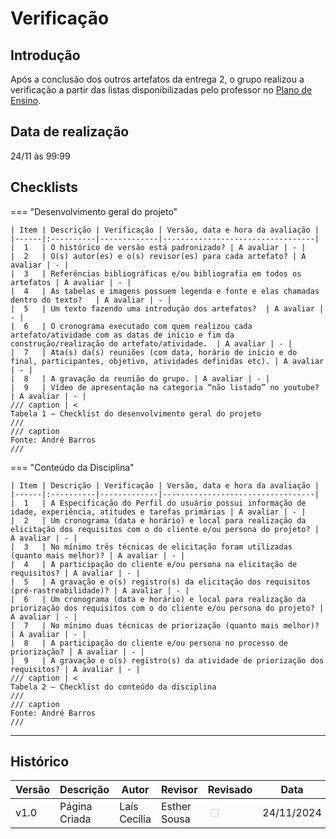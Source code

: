 # Verificação

## Introdução

Após a conclusão dos outros artefatos da entrega 2, o grupo realizou a verificação a partir das listas disponibilizadas pelo professor no [Plano de Ensino](https://aprender3.unb.br/pluginfile.php/2972367/mod_resource/content/52/Plano_de_Ensino%20RE%20022024%20Turma%2002%20v1.pdf).

## Data de realização

24/11 às 99:99 


## Checklists

=== "Desenvolvimento geral do projeto"

    | Item | Descrição | Verificação | Versão, data e hora da avaliação |
    |------|:----------|-------------|----------------------------------|
    |  1   | O histórico de versão está padronizado? | A avaliar | - |
    |  2   | O(s) autor(es) e o(s) revisor(es) para cada artefato? | A avaliar | - |
    |  3   | Referências bibliográficas e/ou bibliografia em todos os artefatos | A avaliar | - |
    |  4   | As tabelas e imagens possuem legenda e fonte e elas chamadas dentro do texto?   | A avaliar | - |
    |  5   | Um texto fazendo uma introdução dos artefatos?  | A avaliar | - |
    |  6   | O cronograma executado com quem realizou cada artefato/atividade com as datas de início e fim da construção/realização do artefato/atividade.  | A avaliar | - |
    |  7   | Ata(s) da(s) reuniões (com data, horário de início e do final, participantes, objetivo, atividades definidas etc). | A avaliar | - |
    |  8   | A gravação da reunião do grupo. | A avaliar | - |
    |  9   | Vídeo de apresentação na categoria “não listado” no youtube? | A avaliar | - |
    /// caption | <
    Tabela 1 — Checklist do desenvolvimento geral do projeto
    ///
    /// caption
    Fonte: André Barros
    ///

=== "Conteúdo da Disciplina"

    | Item | Descrição | Verificação | Versão, data e hora da avaliação |
    |------|:----------|-------------|----------------------------------|
    |  1   | A Especificação do Perfil do usuário possui informação de idade, experiência, atitudes e tarefas primárias | A avaliar | - |
    |  2   | Um cronograma (data e horário) e local para realização da elicitação dos requisitos com o do cliente e/ou persona do projeto? | A avaliar | - |
    |  3   | No mínimo três técnicas de elicitação foram utilizadas (quanto mais melhor)? | A avaliar | - |
    |  4   | A participação do cliente e/ou persona na elicitação de requisitos? | A avaliar | - |
    |  5   | A gravação e o(s) registro(s) da elicitação dos requisitos (pré-rastreabilidade)? | A avaliar | - |
    |  6   | Um cronograma (data e horário) e local para realização da priorização dos requisitos com o do cliente e/ou persona do projeto? | A avaliar | - |
    |  7   | No mínimo duas técnicas de priorização (quanto mais melhor)? | A avaliar | - |
    |  8   | A participação do cliente e/ou persona no processo de priorização? | A avaliar | - |
    |  9   | A gravação e o(s) registro(s) da atividade de priorização dos requisitos? | A avaliar | - |
    /// caption | <
    Tabela 2 — Checklist do conteúdo da disciplina
    ///
    /// caption
    Fonte: André Barros
    ///

---

## Histórico

| Versão | Descrição                  | Autor                           | Revisor                  |                 Revisado          | Data       |
|--------|----------------------------|---------------------------------|--------------------------|-----------------------------------|------------|
| v1.0   | Página Criada              | Laís Cecília                    | Esther Sousa                         | <input type="checkbox" onclick="return false;" disabled/> | 24/11/2024 |